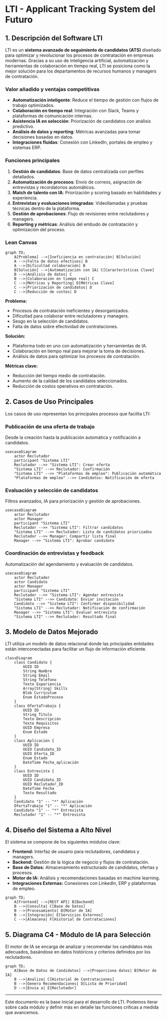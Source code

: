 # LTI - Applicant Tracking System del Futuro

## 1. Descripción del Software LTI
LTI es un **sistema avanzado de seguimiento de candidatos (ATS)** diseñado para optimizar y revolucionar los procesos de contratación en empresas modernas. Gracias a su uso de inteligencia artificial, automatización y herramientas de colaboración en tiempo real, LTI se posiciona como la mejor solución para los departamentos de recursos humanos y managers de contratación.

### **Valor añadido y ventajas competitivas**
- **Automatización inteligente**: Reduce el tiempo de gestión con flujos de trabajo optimizados.
- **Colaboración en tiempo real**: Integración con Slack, Teams y plataformas de comunicación internas.
- **Asistencia IA en selección**: Priorización de candidatos con análisis predictivo.
- **Análisis de datos y reporting**: Métricas avanzadas para tomar decisiones basadas en datos.
- **Integraciones fluidas**: Conexión con LinkedIn, portales de empleo y sistemas ERP.

### **Funciones principales**
1. **Gestión de candidatos**: Base de datos centralizada con perfiles detallados.
2. **Automatización de procesos**: Envío de correos, asignación de entrevistas y recordatorios automáticos.
3. **Match de talento con IA**: Priorización y scoring basado en habilidades y experiencia.
4. **Entrevistas y evaluaciones integradas**: Videollamadas y pruebas técnicas dentro de la plataforma.
5. **Gestión de aprobaciones**: Flujo de revisiones entre reclutadores y managers.
6. **Reporting y métricas**: Análisis del embudo de contratación y optimización del proceso.

### **Lean Canvas**

```mermaid
graph TD;
    A[Problema] -->|Ineficiencia en contratación| B[Solución]
    A -->|Falta de datos efectivos| B
    A -->|Dificultad colaboración| B
    B[Solución] -->|Automatización con IA| C[Características Clave]
    B -->|Análisis de datos| C
    B -->|Colaboración en tiempo real| C
    C -->|Métricas y Reporting| D[Métricas Clave]
    C -->|Priorización de candidatos| D
    C -->|Reducción de costos| D
```

**Problema:**
- Procesos de contratación ineficientes y desorganizados.
- Dificultad para colaborar entre reclutadores y managers.
- Sesgo en la selección de candidatos.
- Falta de datos sobre efectividad de contrataciones.

**Solución:**
- Plataforma todo en uno con automatización y herramientas de IA.
- Colaboración en tiempo real para mejorar la toma de decisiones.
- Análisis de datos para optimizar los procesos de contratación.

**Métricas clave:**
- Reducción del tiempo medio de contratación.
- Aumento de la calidad de los candidatos seleccionados.
- Reducción de costos operativos en contratación.

## 2. Casos de Uso Principales

Los casos de uso representan los principales procesos que facilita LTI:

### Publicación de una oferta de trabajo
Desde la creación hasta la publicación automática y notificación a candidatos.

```mermaid
usecaseDiagram
    actor Reclutador
    participant "Sistema LTI"
    Reclutador -->> "Sistema LTI": Crear oferta
    "Sistema LTI" -->> Reclutador: Confirmación
    "Sistema LTI" -->> "Plataformas de empleo": Publicación automática
    "Plataformas de empleo" -->> Candidatos: Notificación de oferta
```

### Evaluación y selección de candidatos
Filtros avanzados, IA para priorización y gestión de aprobaciones.

```mermaid
usecaseDiagram
    actor Reclutador
    actor Manager
    participant "Sistema LTI"
    Reclutador -->> "Sistema LTI": Filtrar candidatos
    "Sistema LTI" -->> Reclutador: Lista de candidatos priorizados
    Reclutador -->> Manager: Compartir lista final
    Manager -->> "Sistema LTI": Aprobar candidato
```

### Coordinación de entrevistas y feedback
Automatización del agendamiento y evaluación de candidatos.

```mermaid
usecaseDiagram
    actor Reclutador
    actor Candidato
    actor Manager
    participant "Sistema LTI"
    Reclutador -->> "Sistema LTI": Agendar entrevista
    "Sistema LTI" -->> Candidato: Enviar invitación
    Candidato -->> "Sistema LTI": Confirmar disponibilidad
    "Sistema LTI" -->> Reclutador: Notificación de confirmación
    Manager -->> "Sistema LTI": Evaluar entrevista
    "Sistema LTI" -->> Reclutador: Resultado final
```

## 3. Modelo de Datos Mejorado

LTI utiliza un modelo de datos relacional donde las principales entidades están interconectadas para facilitar un flujo de información eficiente.

```mermaid
classDiagram
    class Candidato {
        UUID ID
        String Nombre
        String Email
        String Teléfono
        Texto Experiencia
        Array[String] Skills
        Blob Currículum
        Enum EstadoProceso
    }
    class OfertaTrabajo {
        UUID ID
        String Título
        Texto Descripción
        Texto Requisitos
        UUID Empresa
        Enum Estado
    }
    class Aplicación {
        UUID ID
        UUID Candidato_ID
        UUID Oferta_ID
        Enum Estado
        DateTime Fecha_aplicación
    }
    class Entrevista {
        UUID ID
        UUID Candidato_ID
        UUID Reclutador_ID
        DateTime Fecha
        Texto Resultado
    }
    Candidato "1" -- "*" Aplicación
    OfertaTrabajo "1" -- "*" Aplicación
    Candidato "1" -- "*" Entrevista
    Reclutador "1" -- "*" Entrevista
```

## 4. Diseño del Sistema a Alto Nivel

El sistema se compone de los siguientes módulos clave:

- **Frontend:** Interfaz de usuario para reclutadores, candidatos y managers.
- **Backend:** Gestión de la lógica de negocio y flujos de contratación.
- **Base de Datos:** Almacenamiento estructurado de candidatos, ofertas y procesos.
- **Motor de IA:** Análisis y recomendaciones basadas en machine learning.
- **Integraciones Externas:** Conexiones con LinkedIn, ERP y plataformas de empleo.

```mermaid
graph TD;
    A[Frontend] -->|REST API| B[Backend]
    B -->|Consulta| C[Base de Datos]
    B -->|Procesamiento| D[Motor de IA]
    B -->|Integración| E[Servicios Externos]
    C -->|Almacena| F[Historial de Contrataciones]
```

## 5. Diagrama C4 - Módulo de IA para Selección

El motor de IA se encarga de analizar y recomendar los candidatos más adecuados, basándose en datos históricos y criterios definidos por los reclutadores.

```mermaid
graph TD;
    A[Base de Datos de Candidatos] -->|Proporciona datos| B[Motor de IA]
    B -->|Analiza| C[Historial de Contrataciones]
    B -->|Genera Recomendaciones| D[Lista de Prioridad]
    D -->|Envia a| E[Reclutador]
```

---

Este documento es la base inicial para el desarrollo de LTI. Podemos iterar sobre cada módulo y definir más en detalle las funciones críticas a medida que avancemos.


